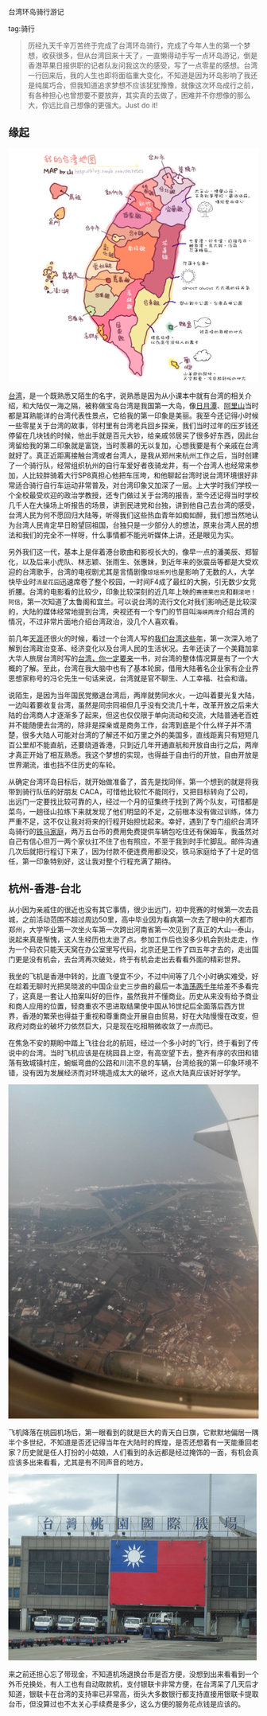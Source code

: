 台湾环岛骑行游记

tag:骑行

>历经九天千辛万苦终于完成了台湾环岛骑行，完成了今年人生的第一个梦想，收获很多，但从台湾回来十天了，一直懒得动手写一点环岛游记，倒是香港苹果日报供职的记者队友问我这次的感受，写了一点零星的感想。台湾一行回来后，我的人生也即将面临重大变化，不知道是因为环岛影响了我还是纯属巧合，但我知道追求梦想不应该犹犹豫豫，就像这次环岛成行之前，有各种担心也曾想要不要放弃，其实真的去做了，困难并不你想像的那么大，你远比自己想像的更强大。Just do it!

## 缘起
![我的台湾地图](myimg/taiwan/taiwan.jpg)

[台湾](http://zh.wikipedia.org/wiki/%E8%87%BA%E7%81%A3)，是一个既熟悉又陌生的名字，说熟悉是因为从小课本中就有台湾的相关介绍，和大陆仅一海之隔，被称做宝岛台湾是我国第一大岛，像[日月潭](http://zh.wikipedia.org/wiki/%E6%97%A5%E6%9C%88%E6%BD%AD)、[阿里山](http://baike.baidu.com/view/18745.htm)当时都是耳熟能详的台湾代表性景点，它给我的第一印象是美丽。我至今还记得小时候一些零星关于台湾的故事，邻村里有台湾老兵回乡探亲，我们当时过年的压岁钱还停留在几块钱的时候，他出手就是百元大钞，给亲戚邻居买了很多好东西，因此台湾留给我的第二印象就是富饶，当时羡慕的无以复加，心想我要是有个亲戚在台湾就好了。真正近距离接触台湾或者台湾人，是我从郑州来杭州工作之后，当时创建了一个骑行队，经常组织杭州的自行车爱好者夜骑龙井，有一个台湾人也经常来参加，人比较胖骑着大行SP8真担心他把车压垮，和他聊起台湾时说台湾环境很好非常适合骑行自行车运动非常普及，对台湾印象又加深了一层。上大学时我们学校一个全校最受欢迎的政治学教授，还专门做过关于台湾的报告，至今还记得当时学校几千人在大操场上听报告的场景，讲到民进党和台独，讲到他自己去台湾的感受，台湾人民为何不愿回归大陆等，听得我们这些热血青年如痴如醉，我们想当然地认为台湾人民肯定早日盼望回祖国，台独只是一少部分人的想法，原来台湾人民的想法和我们的完全不一样呀，什么事情都不能光听媒体上讲，还是眼见为实。

另外我们这一代，基本上是伴着港台歌曲和影视长大的，像早一点的潘美辰、郑智化，以及后来小虎队、林志颖、张雨生、张惠妹，到近年来的张震岳等都是大受欢迎的台湾歌手，台湾的电视剧尤其是言情剧像`琼瑶系列`也是影响了无数的人，大学快毕业时`流星花园`迅速席卷了整个校园，一时间F4成了最红的大腕，引无数少女竞折腰。台湾的电影看的比较少，印象比较深刻的近几年上映的`赛德莱巴克`和`翻滚吧！阿信`，第一次知道了太鲁阁和宜兰。可以说台湾的流行文化对我们影响还是比较深的，大陆的媒体经常地提到台湾，央视还有一个专门的节目叫`海峡两岸`介绍台湾的情况，不过非常片面地介绍台湾政治，没几个人喜欢看。

前几年[天涯](http://www.tianya.cn)还很火的时候，看过一个台湾人写的[我们台湾这些年](http://bbs.tianya.cn/post-free-1280900-1.shtml)，第一次深入地了解到台湾政治变革、经济变化以及台湾人民的生活状况。去年还读了一个美籍加拿大华人旅居台湾时写的[台湾，你一定要来](http://book.douban.com/subject/7053841/)一书，对台湾的整体情况算是有了一个大概的了解。至此，台湾在我大脑中也有了基本轮廓，借用大陆著名企业家有企业界思想家称号的冯仑先生一句话来说，台湾就是官不聊生、人工幸福、社会和谐。

说陌生，是因为当年国民党撤退台湾后，两岸就势同水火，一边叫着要光复大陆，一边叫着要收复台湾，虽然是同宗同祖但几乎没有交流几十年，改革开放之后来大陆的台湾商人才逐渐多了起来，但这也仅仅限于单向流动和交流，大陆普通老百姓并不能随便去台湾的，除非是探亲或是商务工作，台湾到底是个什么样子并不清楚，很多大陆人可能对台湾的了解还不如万里之外的美国多，直线距离只有短短几百公里却不能直航，还要绕道香港，只到近几年开通直航和开放自由行之后，两岸才真正开始了相互熟悉。我这个梦想的实现，也得益于自由行的开放，自由开放是世界潮流，谁也挡不住历史的车轮。

从确定台湾环岛目标后，就开始做准备了，首先是找同伴，第一个想到的就是将我带到骑行队伍的好朋友 CACA，可惜他比较忙不能同行，又把目标转向了公司，出远门一定要找比较可靠的人，经过一个月的征集终于找到了两个队友，可惜都是菜鸟，一趟径山拉练下来就发现了他们明显的不足，之前根本没有做过训练，体力严重不足，这不仅让我对将来的行程开始担忧起来。幸好，遇到了专门组织台湾环岛骑行的[铁马家庭](http://www.bit.org.tw)，两万五台币的费用免费提供车辆包吃住还有保姆车，我虽然对自己有信心但万一两个家伙扛不住了也有照应，不至于我到时手忙脚乱。邮件沟通几次后就把行程订下来了，因为付款不便连费用都没交，铁马家庭给予了十足的信任，第一印象特别好，这让我对整个行程充满了期待。

## 杭州-香港-台北

从小因为亲戚住的很近也没有其它事情，很少出远门，初中竞赛的时候第一次去县城，之前活动范围不超过周边50里，高中毕业因为看病第一次去了眼中的大都市郑州，大学毕业第一次坐火车第一次跨出河南省第一次见到了真正的大山--泰山，说起来真是惭愧，这人生经历也太逊了点。参加工作后也没多少机会到处走走，作为一个码农只能天天窝在办公室里写代码，北京还是工作了四五年才去的，走出国门更是没有机会，去台湾再次破处，终于有机会走出去看看外面的精彩世界。

我坐的飞机是香港中转的，比直飞便宜不少，不过中间等了几个小时确实难受，好在趁着无聊时光把吴晓波的中国企业史三步曲的最后一本[浩荡两千年](http://book.douban.com/subject/6980818/)给差不多看完了，这真是一套让人拍案叫好的巨作，虽然我并不懂商业。历史从来没有给予商业和商人应用的位置，轻商重农不思进取结果使中国从16世纪后全面落后西方世界，香港的繁荣也得益于重视和尊重商业开展自由贸易，好在大陆慢慢在改变，但政府对商业的破坏力依然巨大，只是现在吃相稍微收敛了一点而已。

在焦急不安的期盼中踏上飞往台北的航班，经过一个多小时的飞行，终于看到了传说中的台湾。当时飞机应该是在桃园县上空，有高空望下去，整齐有序的农田和错落有致城镇村庄，蜿蜒弯曲的公路和川流不息的车辆，台湾给我的第一印象环境不错，没有因为发展经济而对环境造成太大的破坏，这点大陆真应该好好学学。

![台湾第一眼](myimg/taiwan/IMG_Ali_00069.jpg)

飞机降落在桃园机场后，第一眼看到的就是巨大的青天白日旗，它默默地偏居一隅半个多世纪，不知道是否还记得当年在大陆时的辉煌，是否还想着有一天能重回老家？历史就是任人打扮的小姑娘，人们看到的永远都是经过掩饰的一面，有机会真应该多出来看看，尤其是有不同声音的地方。

![台湾桃园机场](myimg/taiwan/taoyuan_airport.jpg)

来之前还担心忘了带现金，不知道机场退换台币是否方便，没想到出来看看到一个外币兑换处，有人工也有自动取款机，支付银联卡非常方便，在台湾呆了几天后才知道，银联卡在台湾的支持率已非常高，街头大多数银行都支持直接用银联卡提取台币，但没算过也不太关心手续费是多少，这么方便的服务花点钱是应该的。





